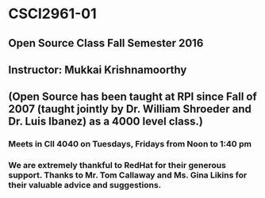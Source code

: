 # CSCI2961-01
## Open Source Class Fall Semester 2016

## Instructor: Mukkai Krishnamoorthy

## (Open Source has been taught at RPI since Fall of 2007 (taught jointly by Dr. William Shroeder and Dr. Luis Ibanez) as a 4000 level class.)

### Meets in CII 4040 on Tuesdays, Fridays from Noon to 1:40 pm

### We are extremely thankful to RedHat for their generous support. Thanks to Mr. Tom Callaway and Ms. Gina Likins for their valuable advice and suggestions.
